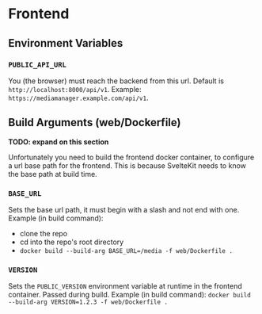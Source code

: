 # Frontend

## Environment Variables

### `PUBLIC_API_URL`

You (the browser) must reach the backend from this url. Default is `http://localhost:8000/api/v1`. Example:
`https://mediamanager.example.com/api/v1`.

## Build Arguments (web/Dockerfile)

**TODO: expand on this section**

Unfortunately you need to build the frontend docker container, to configure a url base path for the frontend. This is because
SvelteKit needs to know the base path at build time.

### `BASE_URL`

Sets the base url path, it must begin with a slash and not end with one. Example (in build command):
- clone the repo
- cd into the repo's root directory
- `docker build --build-arg BASE_URL=/media -f web/Dockerfile .`

### `VERSION`

Sets the `PUBLIC_VERSION` environment variable at runtime in the frontend container. Passed during build. Example (in
build command): `docker build --build-arg VERSION=1.2.3 -f web/Dockerfile .`